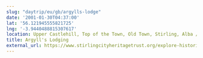 ```yaml
---
slug: "daytrip/eu/gb/argylls-lodge"
date: '2001-01-30T04:37:00'
lat: '56.121945555821725'
lng: '-3.9440488815307617'
location: Upper Castlehill, Top of the Town, Old Town, Stirling, Alba / Scotland, FK8 1EH, United Kingdom
title: Argyll's Lodging
external_url: https://www.stirlingcityheritagetrust.org/explore-historic-stirling/argylls-lodging
---
```




